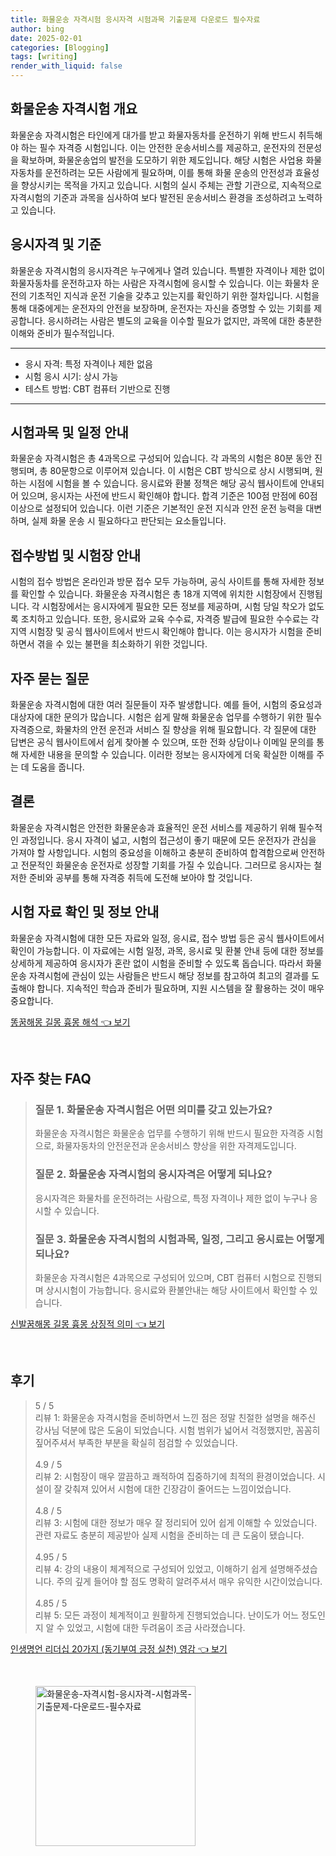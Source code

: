 ```yaml
---
title: 화물운송 자격시험 응시자격 시험과목 기출문제 다운로드 필수자료
author: bing
date: 2025-02-01
categories: [Blogging]
tags: [writing]
render_with_liquid: false
---
```



<h2 id='화물운송_자격시험_소개'>화물운송 자격시험 개요</h2>

<p>화물운송 자격시험은 타인에게 대가를 받고 화물자동차를 운전하기 위해 반드시 취득해야 하는 필수 자격증 시험입니다. 이는 안전한 운송서비스를 제공하고, 운전자의 전문성을 확보하며, 화물운송업의 발전을 도모하기 위한 제도입니다. 해당 시험은 사업용 화물자동차를 운전하려는 모든 사람에게 필요하며, 이를 통해 화물 운송의 안전성과 효율성을 향상시키는 목적을 가지고 있습니다. 시험의 실시 주체는 관할 기관으로, 지속적으로 자격시험의 기준과 과목을 심사하여 보다 발전된 운송서비스 환경을 조성하려고 노력하고 있습니다.</p>

<h2 id='응시자격_및_기준'>응시자격 및 기준</h2>

<p>화물운송 자격시험의 응시자격은 누구에게나 열려 있습니다. 특별한 자격이나 제한 없이 화물자동차를 운전하고자 하는 사람은 자격시험에 응시할 수 있습니다. 이는 화물차 운전의 기초적인 지식과 운전 기술을 갖추고 있는지를 확인하기 위한 절차입니다. 시험을 통해 대중에게는 운전자의 안전을 보장하며, 운전자는 자신을 증명할 수 있는 기회를 제공합니다. 응시하려는 사람은 별도의 교육을 이수할 필요가 없지만, 과목에 대한 충분한 이해와 준비가 필수적입니다.</p>

<hr />

<ul>
    <li>응시 자격: 특정 자격이나 제한 없음</li>
    <li>시험 응시 시기: 상시 가능</li>
    <li>테스트 방법: CBT 컴퓨터 기반으로 진행</li>
</ul>

<hr />

<h2 id='시험과목_및_일정_알림'>시험과목 및 일정 안내</h2>

<p>화물운송 자격시험은 총 4과목으로 구성되어 있습니다. 각 과목의 시험은 80분 동안 진행되며, 총 80문항으로 이루어져 있습니다. 이 시험은 CBT 방식으로 상시 시행되며, 원하는 시점에 시험을 볼 수 있습니다. 응시료와 환불 정책은 해당 공식 웹사이트에 안내되어 있으며, 응시자는 사전에 반드시 확인해야 합니다. 합격 기준은 100점 만점에 60점 이상으로 설정되어 있습니다. 이런 기준은 기본적인 운전 지식과 안전 운전 능력을 대변하며, 실제 화물 운송 시 필요하다고 판단되는 요소들입니다.</p>

<h2 id='접수방법_및_시험장_안내'>접수방법 및 시험장 안내</h2>

<p>시험의 접수 방법은 온라인과 방문 접수 모두 가능하며, 공식 사이트를 통해 자세한 정보를 확인할 수 있습니다. 화물운송 자격시험은 총 18개 지역에 위치한 시험장에서 진행됩니다. 각 시험장에서는 응시자에게 필요한 모든 정보를 제공하며, 시험 당일 착오가 없도록 조치하고 있습니다. 또한, 응시료와 교육 수수료, 자격증 발급에 필요한 수수료는 각 지역 시험장 및 공식 웹사이트에서 반드시 확인해야 합니다. 이는 응시자가 시험을 준비하면서 겪을 수 있는 불편을 최소화하기 위한 것입니다.</p>

<h2 id='자주_묻는_질문'>자주 묻는 질문</h2>

<p>화물운송 자격시험에 대한 여러 질문들이 자주 발생합니다. 예를 들어, 시험의 중요성과 대상자에 대한 문의가 많습니다. 시험은 쉽게 말해 화물운송 업무를 수행하기 위한 필수 자격증으로, 화물차의 안전 운전과 서비스 질 향상을 위해 필요합니다. 각 질문에 대한 답변은 공식 웹사이트에서 쉽게 찾아볼 수 있으며, 또한 전화 상담이나 이메일 문의를 통해 자세한 내용을 문의할 수 있습니다. 이러한 정보는 응시자에게 더욱 확실한 이해를 주는 데 도움을 줍니다.</p>

<h2 id='결론'>결론</h2>

<p>화물운송 자격시험은 안전한 화물운송과 효율적인 운전 서비스를 제공하기 위해 필수적인 과정입니다. 응시 자격이 넓고, 시험의 접근성이 좋기 때문에 모든 운전자가 관심을 가져야 할 사항입니다. 시험의 중요성을 이해하고 충분히 준비하여 합격함으로써 안전하고 전문적인 화물운송 운전자로 성장할 기회를 가질 수 있습니다. 그러므로 응시자는 철저한 준비와 공부를 통해 자격증 취득에 도전해 보아야 할 것입니다.</p>

<h2 id='시험_자료_확인'>시험 자료 확인 및 정보 안내</h2>

<p>화물운송 자격시험에 대한 모든 자료와 일정, 응시료, 접수 방법 등은 공식 웹사이트에서 확인이 가능합니다. 이 자료에는 시험 일정, 과목, 응시료 및 환불 안내 등에 대한 정보를 상세하게 제공하여 응시자가 혼란 없이 시험을 준비할 수 있도록 돕습니다. 따라서 화물운송 자격시험에 관심이 있는 사람들은 반드시 해당 정보를 참고하여 최고의 결과를 도출해야 합니다. 지속적인 학습과 준비가 필요하며, 지원 시스템을 잘 활용하는 것이 매우 중요합니다.</p>


<p><a class="click-button" title="똥꿈해몽 길몽 흉몽 해석" href="https://afficreate.github.io/posts/%EB%98%A5%EA%BF%88%ED%95%B4%EB%AA%BD-%EA%B8%B8%EB%AA%BD-%ED%9D%89%EB%AA%BD-%ED%95%B4%EC%84%9D/" rel="dofollow">똥꿈해몽 길몽 흉몽 해석 👈 보기</a></p><br>
<h2 id='자주_찾는_FAQ'>자주 찾는 FAQ</h2>
<div itemscope="" itemtype="https://schema.org/FAQPage"> 
<blockquote> 
<div itemscope="" itemprop="mainEntity" itemtype="https://schema.org/Question"> 
<h3 itemprop="name">질문 1. 화물운송 자격시험은 어떤 의미를 갖고 있는가요?</h3> 
<div itemscope="" itemprop="acceptedAnswer" itemtype="https://schema.org/Answer"> 
<span itemprop="text"> 
<p>화물운송 자격시험은 화물운송 업무를 수행하기 위해 반드시 필요한 자격증 시험으로, 화물자동차의 안전운전과 운송서비스 향상을 위한 자격제도입니다.</p> 
</span> 
</div> 
</div> 

<div itemscope="" itemprop="mainEntity" itemtype="https://schema.org/Question"> 
<h3 itemprop="name">질문 2. 화물운송 자격시험의 응시자격은 어떻게 되나요?</h3> 
<div itemscope="" itemprop="acceptedAnswer" itemtype="https://schema.org/Answer"> 
<span itemprop="text"> 
<p>응시자격은 화물차를 운전하려는 사람으로, 특정 자격이나 제한 없이 누구나 응시할 수 있습니다.</p> 
</span> 
</div> 
</div> 

<div itemscope="" itemprop="mainEntity" itemtype="https://schema.org/Question"> 
<h3 itemprop="name">질문 3. 화물운송 자격시험의 시험과목, 일정, 그리고 응시료는 어떻게 되나요?</h3> 
<div itemscope="" itemprop="acceptedAnswer" itemtype="https://schema.org/Answer"> 
<span itemprop="text"> 
<p>화물운송 자격시험은 4과목으로 구성되어 있으며, CBT 컴퓨터 시험으로 진행되며 상시시험이 가능합니다. 응시료와 환불안내는 해당 사이트에서 확인할 수 있습니다.</p> 
</span> 
</div> 
</div> 

</blockquote> 
</div>
<p><a class="click-button" title="신발꿈해몽 길몽 흉몽 상징적 의미" href="https://afficreate.github.io/posts/%EC%8B%A0%EB%B0%9C%EA%BF%88%ED%95%B4%EB%AA%BD-%EA%B8%B8%EB%AA%BD-%ED%9D%89%EB%AA%BD-%EC%83%81%EC%A7%95%EC%A0%81-%EC%9D%98%EB%AF%B8/" rel="dofollow">신발꿈해몽 길몽 흉몽 상징적 의미 👈 보기</a></p><br>
<h2 id='후기'>후기</h2>
<div itemscope itemtype="https://schema.org/Product">
  <blockquote>
  <div itemprop="review" itemscope itemtype="https://schema.org/Review">
      <div itemprop="reviewRating" itemscope itemtype="https://schema.org/Rating"> <span itemprop="ratingValue">5</span> / <span itemprop="bestRating">5</span> </div>
      <span itemprop="reviewBody">리뷰 1: 화물운송 자격시험을 준비하면서 느낀 점은 정말 친절한 설명을 해주신 강사님 덕분에 많은 도움이 되었습니다. 시험 범위가 넓어서 걱정했지만, 꼼꼼히 짚어주셔서 부족한 부분을 확실히 점검할 수 있었습니다.</span>
  </div>
  <br>
  <div itemprop="review" itemscope itemtype="https://schema.org/Review">
      <div itemprop="reviewRating" itemscope itemtype="https://schema.org/Rating"> <span itemprop="ratingValue">4.9</span> / <span itemprop="bestRating">5</span> </div>
      <span itemprop="reviewBody">리뷰 2: 시험장이 매우 깔끔하고 쾌적하여 집중하기에 최적의 환경이었습니다. 시설이 잘 갖춰져 있어서 시험에 대한 긴장감이 줄어드는 느낌이었습니다.</span>
  </div>
  <br>
  <div itemprop="review" itemscope itemtype="https://schema.org/Review">
      <div itemprop="reviewRating" itemscope itemtype="https://schema.org/Rating"> <span itemprop="ratingValue">4.8</span> / <span itemprop="bestRating">5</span> </div>
      <span itemprop="reviewBody">리뷰 3: 시험에 대한 정보가 매우 잘 정리되어 있어 쉽게 이해할 수 있었습니다. 관련 자료도 충분히 제공받아 실제 시험을 준비하는 데 큰 도움이 됐습니다.</span>
  </div>
  <br>
  <div itemprop="review" itemscope itemtype="https://schema.org/Review">
      <div itemprop="reviewRating" itemscope itemtype="https://schema.org/Rating"> <span itemprop="ratingValue">4.95</span> / <span itemprop="bestRating">5</span> </div>
      <span itemprop="reviewBody">리뷰 4: 강의 내용이 체계적으로 구성되어 있었고, 이해하기 쉽게 설명해주셨습니다. 주의 깊게 들어야 할 점도 명확히 알려주셔서 매우 유익한 시간이었습니다.</span>
  </div>
  <br>
  <div itemprop="review" itemscope itemtype="https://schema.org/Review">
      <div itemprop="reviewRating" itemscope itemtype="https://schema.org/Rating"> <span itemprop="ratingValue">4.85</span> / <span itemprop="bestRating">5</span> </div>
      <span itemprop="reviewBody">리뷰 5: 모든 과정이 체계적이고 원활하게 진행되었습니다. 난이도가 어느 정도인지 알 수 있었고, 시험에 대한 두려움이 조금 사라졌습니다.</span>
  </div>
  </blockquote>
</div>
<p><a class="click-button" title="인생명언 리더십 20가지 (동기부여 긍정 실천) 영감" href="https://afficreate.github.io/posts/%EC%9D%B8%EC%83%9D%EB%AA%85%EC%96%B8-%EB%A6%AC%EB%8D%94%EC%8B%AD-20%EA%B0%80%EC%A7%80-(%EB%8F%99%EA%B8%B0%EB%B6%80%EC%97%AC-%EA%B8%8D%EC%A0%95-%EC%8B%A4%EC%B2%9C)-%EC%98%81%EA%B0%90/" rel="dofollow">인생명언 리더십 20가지 (동기부여 긍정 실천) 영감 👈 보기</a></p><br>
<figure class="image"><img src="https://afficreate.github.io/assets/img/thumbnail/화물운송-자격시험-응시자격-시험과목-기출문제-다운로드-필수자료.webp" alt="화물운송-자격시험-응시자격-시험과목-기출문제-다운로드-필수자료" width="256" height="256"></figure>